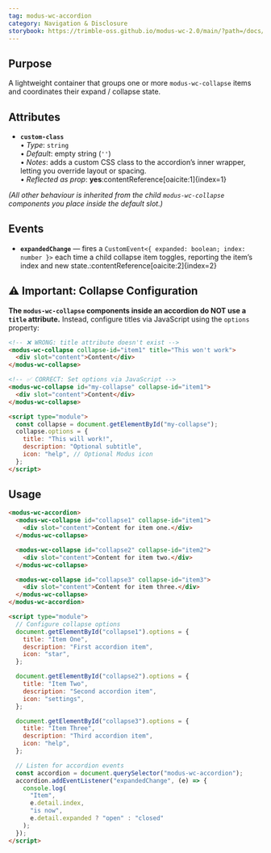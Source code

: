 ```yaml
---
tag: modus-wc-accordion
category: Navigation & Disclosure
storybook: https://trimble-oss.github.io/modus-wc-2.0/main/?path=/docs/components-accordion--docs
---
```


## Purpose

A lightweight container that groups one or more `modus-wc-collapse` items and coordinates their expand / collapse state.

## Attributes

- **`custom-class`**  
  • _Type_: `string`  
  • _Default_: empty string (`''`)  
  • _Notes_: adds a custom CSS class to the accordion’s inner wrapper, letting you override layout or spacing.  
  • _Reflected as prop_: **yes**:contentReference[oaicite:1]{index=1}

_(All other behaviour is inherited from the child `modus-wc-collapse` components you place inside the default slot.)_

## Events

- **`expandedChange`** — fires a `CustomEvent<{ expanded: boolean; index: number }>` each time a child collapse item toggles, reporting the item’s index and new state.:contentReference[oaicite:2]{index=2}

## ⚠️ Important: Collapse Configuration

**The `modus-wc-collapse` components inside an accordion do NOT use a `title` attribute.** Instead, configure titles via JavaScript using the `options` property:

```html
<!-- ❌ WRONG: title attribute doesn't exist -->
<modus-wc-collapse collapse-id="item1" title="This won't work">
  <div slot="content">Content</div>
</modus-wc-collapse>

<!-- ✅ CORRECT: Set options via JavaScript -->
<modus-wc-collapse id="my-collapse" collapse-id="item1">
  <div slot="content">Content</div>
</modus-wc-collapse>

<script type="module">
  const collapse = document.getElementById("my-collapse");
  collapse.options = {
    title: "This will work!",
    description: "Optional subtitle",
    icon: "help", // Optional Modus icon
  };
</script>
```

## Usage

```html
<modus-wc-accordion>
  <modus-wc-collapse id="collapse1" collapse-id="item1">
    <div slot="content">Content for item one.</div>
  </modus-wc-collapse>

  <modus-wc-collapse id="collapse2" collapse-id="item2">
    <div slot="content">Content for item two.</div>
  </modus-wc-collapse>

  <modus-wc-collapse id="collapse3" collapse-id="item3">
    <div slot="content">Content for item three.</div>
  </modus-wc-collapse>
</modus-wc-accordion>

<script type="module">
  // Configure collapse options
  document.getElementById("collapse1").options = {
    title: "Item One",
    description: "First accordion item",
    icon: "star",
  };

  document.getElementById("collapse2").options = {
    title: "Item Two",
    description: "Second accordion item",
    icon: "settings",
  };

  document.getElementById("collapse3").options = {
    title: "Item Three",
    description: "Third accordion item",
    icon: "help",
  };

  // Listen for accordion events
  const accordion = document.querySelector("modus-wc-accordion");
  accordion.addEventListener("expandedChange", (e) => {
    console.log(
      "Item",
      e.detail.index,
      "is now",
      e.detail.expanded ? "open" : "closed"
    );
  });
</script>
```

